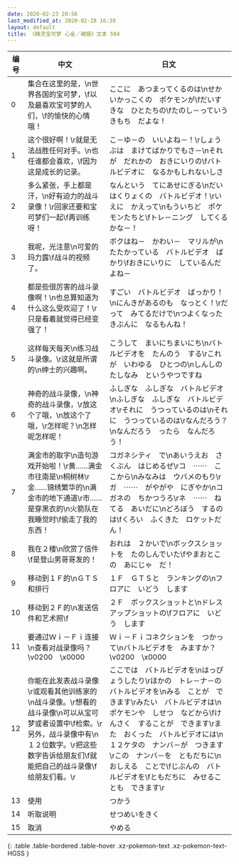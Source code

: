```yaml
---
date: 2020-02-23 20:56
last_modified_at: 2020-02-28 16:39
layout: default
title: 《精灵宝可梦 心金／魂银》文本 594
---
```

| 编号 | 中文 | 日文 |
| ---- | ---- | ---- |
| 0 | 集合在这里的是，\n世界各国的宝可梦，\f以及最喜欢宝可梦的人们，\f的愉快的心情哦！ | ここに　あつまってくるのは\nせかいかっこくの　ポケモンが\fだいすきな　ひとたちの\fたのし－っていう　きもち　だよな！ |
| 1 | 这个很好啊！\r就是无法战胜任何对手。\n也任谁都会喜欢，\f因为这是成长的记录。 | こ－ゆ－の　いいよね－！\rしょうぶは　まけてばかりでもさ－\nそれが　だれかの　おきにいりの\fバトルビデオに　なるかもしれないしさ |
| 2 | 多么紧张，手上都是汗，\n好有迫力的战斗录像！\r回家还要和宝可梦们一起\f再训练呀！ | なんという　てにあせにぎる\nだいはくりょくの　バトルビデオ！\rいえに　かえって\nもういちど　ポケモンたちと\fトレ－ニング　してくるかな－！ |
| 3 | 我呢，光注意\n可爱的玛力露\f战斗的视频了。 | ボクはね－　かわい－　マリルが\nたたかっている　バトルビデオ　ばかり\fおきにいりに　しているんだよね－ |
| 4 | 都是些很厉害的战斗录像啊！\n也总算知道为什么这么受欢迎了！\r只是看着就觉得已经变强了！ | すごい　バトルビデオ　ばっかり！\nにんきがあるのも　なっとく！\rだって　みてるだけで\nつよくなった　きぶんに　なるもんね！ |
| 5 | 这样每天每天\n练习战斗录像。\r这就是所谓的\n绅士的兴趣啊。 | こうして　まいにちまいにち\nバトルビデオを　たんのう　する\rこれが　いわゆる　ひとつの\nしんしの　たしなみ　というやつですね |
| 6 | 神奇的战斗录像，\n神奇的战斗录像，\r放这个了哦，\n放这个了哦，\r怎样呢？\n怎样呢怎样呢！ | ふしぎな　ふしぎな　バトルビデオ\nふしぎな　ふしぎな　バトルビデオ\rそれに　うつっているのは\nそれに　うつっているのは\rなんだろう？\nなんだろう　ったら　なんだろう！ |
| 7 | 满金市的取字\n造句游戏开始啦！\r黄……满金市往南是\n桐树林\r金……锦绣繁华的\n满金市的地下通道\r市……是穿黑衣的\n火箭队在我睡觉时\f偷走了我的东西！ | コガネシティ　で\nあいうえお　さくぶん　はじめるぜ\rコ　⋯⋯　ここから\nみなみは　ウバメのもり\rガ　⋯⋯　がやがや　にぎやか\nコガネの　ちかつうろ\rネ　⋯⋯　ねてる　あいだに\nどろぼう　するのは\fくろい　ふくきた　ロケットだん！ |
| 8 | 我在２楼\n欣赏了信件\f是登山男哥哥发的！ | おれは　２かいで\nボックスショットを　たのしんでいた\fやまおとこの　あにじゃ　だ！ |
| 9 | 移动到１Ｆ的\nＧＴＳ和排行 | １Ｆ　ＧＴＳと　ランキングの\nフロアに　いどう　します |
| 10 | 移动到２Ｆ的\n发送信件和艺术照\f | ２Ｆ　ボックスショットと\nドレスアップショットの\fフロアに　いどう　します |
| 11 | 要通过Ｗｉ－Ｆｉ连接\n查看对战录像吗？\v0200　\x0000 | Ｗｉ－Ｆｉコネクションを　つかって\nバトルビデオを　みますか？\v0200　\x0000 |
| 12 | 你能在此发表战斗录像\r或观看其他训练家的\n战斗录像。\r想看的战斗录像\n可以从宝可梦或者设置中\f检索。\r另外，战斗录像中有\n１２位数字。\r把这些数字告诉给朋友们\f就能把自己的战斗录像\f给朋友们看。\r | ここでは　バトルビデオを\nはっぴょうしたり\rほかの　トレ－ナ－の　バトルビデオを\nみる　ことが　できます\rみたい　バトルビデオは\nポケモンや　しせつ　などから\fけんさく　することが　できます\rまた　おくった　バトルビデオには\n１２ケタの　ナンバ－が　つきます\rこの　ナンバ－を　ともだちに\nおしえる　ことで\fじぶんの　バトルビデオを\fともだちに　みせることも　できます\r |
| 13 | 使用 | つかう |
| 14 | 听取说明 | せつめいをきく |
| 15 | 取消 | やめる |
{: .table .table-bordered .table-hover .xz-pokemon-text .xz-pokemon-text-HGSS }